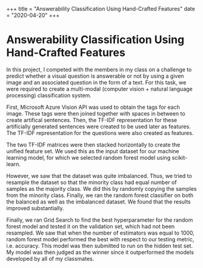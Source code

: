 +++
title = "Answerability Classification Using Hand-Crafted Features"
date = "2020-04-20"
+++
# Answerability Classification Using Hand-Crafted Features
In this project, I competed with the members in my class on a challenge to predict whether a visual question is answerable or not by using a given image and an associated question in the form of a text. For this task, we were required to create a multi-modal (computer vision + natural language processing) classification system.

First, Microsoft Azure Vision API was used to obtain the tags for each image. These tags were then joined together with spaces in between to create artifical sentences. Then, the TF-IDF representation for these artificially generated sentences were created to be used later as features. The TF-IDF representation for the questions were also created as features.

The two TF-IDF matrices were then stacked horizontally to create the unified feature set. We used this as the input dataset for our machine learning model, for which we selected random forest model using scikit-learn.

However, we saw that the dataset was quite imbalanced. Thus, we tried to resample the dataset so that the minority class had equal number of samples as the majority class. We did this by randomly copying the samples from the minority class. Finally, we ran the random forest classifier on both the balanced as well as the imbalanced dataset. We found that the results improved substantially.

Finally, we ran Grid Search to find the best hyperparameter for the random forest model and tested it on the validation set, which had not been resampled. We saw that when the number of estimators was equal to 1000, random forest model performed the best with respect to our testing metric, i.e. accuracy. This model was then submitted to run on the hidden test set. My model was then judged as the winner since it outperformed the models developed by all of my classmates. 

